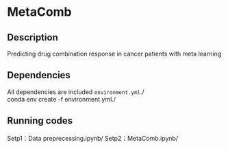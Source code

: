 # MetaComb
## Description
Predicting drug combination response in cancer patients with meta learning

## Dependencies
All dependencies are included `environment.yml`./<bar>      
conda env create -f environment.yml./<bar> 

## Running codes
Setp1：Data preprecessing.ipynb/<bar> 
Setp2：MetaComb.ipynb/<bar>
